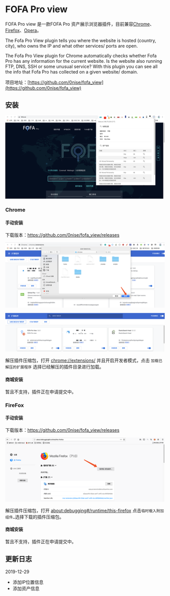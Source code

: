 # FOFA Pro view

FOFA Pro view 是一款FOFA Pro 资产展示浏览器插件，目前兼容[Chrome](https://www.google.com/chrome/)、[Firefox](https://www.mozilla.org/)、[Opera](https://www.opera.com/)。

The Fofa Pro View plugin tells you where the website is hosted (country, city), who owns the IP and what other services/ ports are open.

The Fofa Pro View plugin for Chrome automatically checks whether Fofa Pro has any information for the current website. Is the website also running FTP, DNS, SSH or some unusual service? With this plugin you can see all the info that Fofa Pro has collected on a given website/ domain.

项目地址：[https://github.com/0nise/fofa_view](https://github.com/0nise/fofa_view)

## 安装

![](1.png)

### Chrome

#### 手动安装

下载版本：https://github.com/0nise/fofa_view/releases

![](3.png)

![](4.png)

解压插件压缩包，打开 [chrome://extensions/](chrome://extensions/) 并且开启开发者模式，点击 `加载已解压的扩展程序` 选择已经解压的插件目录进行加载。

#### 商城安装

暂且不支持，插件正在申请提交中。

### FireFox

#### 手动安装

下载版本：https://github.com/0nise/fofa_view/releases

![](6.png)

解压插件压缩包，打开 [about:debugging#/runtime/this-firefox](about:debugging#/runtime/this-firefox) 点击`临时载入附加组件…`选择下载的插件压缩包。

#### 商城安装

暂且不支持，插件正在申请提交中。

## 更新日志

2019-12-29

- 添加IP位置信息
- 添加资产信息
